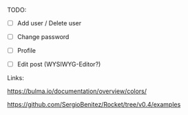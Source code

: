 [](https://rocket.rs/v0.4/guide/requests/)


TODO:

- [ ] Add user / Delete user
- [ ] Change password
- [ ] Profile
- [ ] Edit post (WYSIWYG-Editor?)


Links:

https://bulma.io/documentation/overview/colors/

https://github.com/SergioBenitez/Rocket/tree/v0.4/examples

